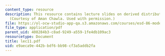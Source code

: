 ```yaml
---
content_type: resource
description: This resource contains lecture slides on derived distributions to statistics.
  (Courtesy of Aman Chawla. Used with permission.)
file: https://ol-ocw-studio-app-qa.s3.amazonaws.com/courses/esd-86-models-data-and-inference-for-socio-technical-systems-spring-2007/e9aeca9e442bbdf6bb98cf3a5addb2fa_lec11.pdf
file_type: application/pdf
parent_uid: 408284b3-c8ad-9249-a559-1fe4db109ac3
resourcetype: Document
title: lec11.pdf
uid: e9aeca9e-442b-bdf6-bb98-cf3a5addb2fa
---
```

